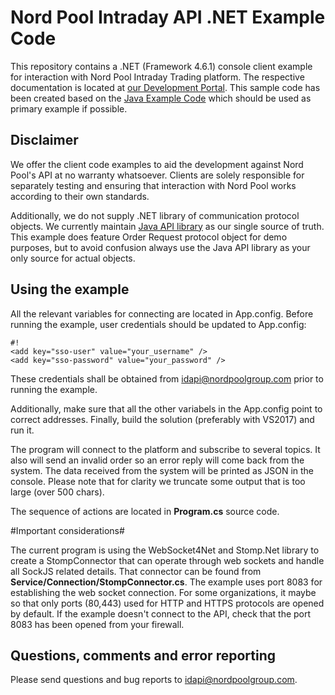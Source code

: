 ﻿# Nord Pool Intraday API .NET Example Code #

This repository contains a .NET (Framework 4.6.1) console client example for interaction with Nord Pool Intraday Trading platform. The respective documentation is located at [our Development Portal](https://developers.nordpoolgroup.com/v1.0/docs/id-introduction). 
This sample code has been created based on the [Java Example Code](https://bitbucket.org/nordpoolspot/public-intraday-api-example) which should be used as primary example if possible. 

## Disclaimer ##

We offer the client code examples to aid the development against Nord Pool's API at no warranty whatsoever. Clients are solely responsible for separately testing and ensuring that interaction with Nord Pool works according to their own standards.

Additionally, we do not supply .NET library of communication protocol objects. We currently maintain [Java API library](https://bitbucket.org/nordpoolspot/public-intraday-api) as our single source of truth. This example does feature 
Order Request protocol object for demo purposes, but to avoid confusion always use the Java API library as your only source for actual objects. 

## Using the example ##

All the relevant variables for connecting are located in App.config. Before running the example, user credentials should be updated to App.config:
```
#!
<add key="sso-user" value="your_username" />
<add key="sso-password" value="your_password" />
```
These credentials shall be obtained from [idapi@nordpoolgroup.com](mailto:idapi@nordpoolgroup.com) prior to running the example.

Additionally, make sure that all the other variabels in the App.config point to correct addresses.
Finally, build the solution (preferably with VS2017) and run it.

The program will connect to the platform and subscribe to several topics. It also will send an invalid order so an error reply will come back from the system. The data received from the system will be printed as JSON in the console. Please note that for clarity we truncate some output that is too large (over 500 chars). 

The sequence of actions are located in **Program.cs** source code.

#Important considerations#

The current program is using the WebSocket4Net and Stomp.Net library to create a StompConnector that can operate through web sockets and handle all SockJS related details. That connector can be found from **Service/Connection/StompConnector.cs**.
The example uses port 8083 for establishing the web socket connection. For some organizations, it maybe so that only ports (80,443) used for HTTP and HTTPS protocols are opened by default. If the example doesn't connect to the API, check that the port 8083 has been opened from your firewall.

## Questions, comments and error reporting ##

Please send questions and bug reports to [idapi@nordpoolgroup.com](mailto:idapi@nordpoolgroup.com).